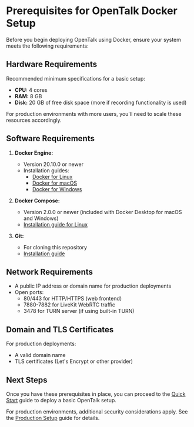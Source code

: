 # Prerequisites for OpenTalk Docker Setup

Before you begin deploying OpenTalk using Docker, ensure your system meets the following requirements:

## Hardware Requirements

Recommended minimum specifications for a basic setup:

- **CPU:** 4 cores
- **RAM:** 8 GB
- **Disk:** 20 GB of free disk space (more if recording functionality is used)

For production environments with more users, you'll need to scale these resources accordingly.

## Software Requirements

1. **Docker Engine:**
   - Version 20.10.0 or newer
   - Installation guides:
     - [Docker for Linux](https://docs.docker.com/engine/install/)
     - [Docker for macOS](https://docs.docker.com/desktop/install/mac-install/)
     - [Docker for Windows](https://docs.docker.com/desktop/install/windows-install/)

2. **Docker Compose:**
   - Version 2.0.0 or newer (included with Docker Desktop for macOS and Windows)
   - [Installation guide for Linux](https://docs.docker.com/compose/install/linux/)

3. **Git:**
   - For cloning this repository
   - [Installation guide](https://git-scm.com/book/en/v2/Getting-Started-Installing-Git)

## Network Requirements

- A public IP address or domain name for production deployments
- Open ports:
  - 80/443 for HTTP/HTTPS (web frontend)
  - 7880-7882 for LiveKit WebRTC traffic
  - 3478 for TURN server (if using built-in TURN)

## Domain and TLS Certificates

For production deployments:

- A valid domain name
- TLS certificates (Let's Encrypt or other provider)

## Next Steps

Once you have these prerequisites in place, you can proceed to the [Quick Start](quick-start.md) guide to deploy a basic OpenTalk setup.

For production environments, additional security considerations apply. See the [Production Setup](production-setup.md) guide for details.